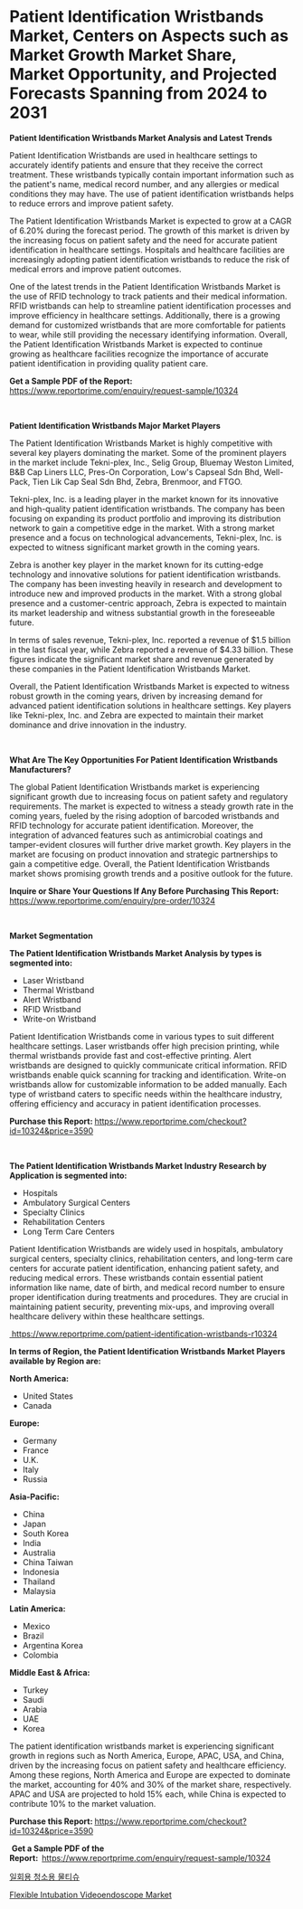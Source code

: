 <p><h1>Patient Identification Wristbands Market, Centers on Aspects such as Market Growth Market Share, Market Opportunity, and Projected Forecasts Spanning from 2024 to 2031</h1></p><p><strong>Patient Identification Wristbands Market Analysis and Latest Trends</strong></p>
<p><p>Patient Identification Wristbands are used in healthcare settings to accurately identify patients and ensure that they receive the correct treatment. These wristbands typically contain important information such as the patient's name, medical record number, and any allergies or medical conditions they may have. The use of patient identification wristbands helps to reduce errors and improve patient safety.</p><p>The Patient Identification Wristbands Market is expected to grow at a CAGR of 6.20% during the forecast period. The growth of this market is driven by the increasing focus on patient safety and the need for accurate patient identification in healthcare settings. Hospitals and healthcare facilities are increasingly adopting patient identification wristbands to reduce the risk of medical errors and improve patient outcomes.</p><p>One of the latest trends in the Patient Identification Wristbands Market is the use of RFID technology to track patients and their medical information. RFID wristbands can help to streamline patient identification processes and improve efficiency in healthcare settings. Additionally, there is a growing demand for customized wristbands that are more comfortable for patients to wear, while still providing the necessary identifying information. Overall, the Patient Identification Wristbands Market is expected to continue growing as healthcare facilities recognize the importance of accurate patient identification in providing quality patient care.</p></p>
<p><strong>Get a Sample PDF of the Report:&nbsp;</strong> <a href="https://www.reportprime.com/enquiry/request-sample/10324">https://www.reportprime.com/enquiry/request-sample/10324</a></p>
<p>&nbsp;</p>
<p><strong>Patient Identification Wristbands Major Market Players</strong></p>
<p><p>The Patient Identification Wristbands Market is highly competitive with several key players dominating the market. Some of the prominent players in the market include Tekni-plex, Inc., Selig Group, Bluemay Weston Limited, B&B Cap Liners LLC, Pres-On Corporation, Low's Capseal Sdn Bhd, Well-Pack, Tien Lik Cap Seal Sdn Bhd, Zebra, Brenmoor, and FTGO.</p><p>Tekni-plex, Inc. is a leading player in the market known for its innovative and high-quality patient identification wristbands. The company has been focusing on expanding its product portfolio and improving its distribution network to gain a competitive edge in the market. With a strong market presence and a focus on technological advancements, Tekni-plex, Inc. is expected to witness significant market growth in the coming years.</p><p>Zebra is another key player in the market known for its cutting-edge technology and innovative solutions for patient identification wristbands. The company has been investing heavily in research and development to introduce new and improved products in the market. With a strong global presence and a customer-centric approach, Zebra is expected to maintain its market leadership and witness substantial growth in the foreseeable future.</p><p>In terms of sales revenue, Tekni-plex, Inc. reported a revenue of $1.5 billion in the last fiscal year, while Zebra reported a revenue of $4.33 billion. These figures indicate the significant market share and revenue generated by these companies in the Patient Identification Wristbands Market.</p><p>Overall, the Patient Identification Wristbands Market is expected to witness robust growth in the coming years, driven by increasing demand for advanced patient identification solutions in healthcare settings. Key players like Tekni-plex, Inc. and Zebra are expected to maintain their market dominance and drive innovation in the industry.</p></p>
<p>&nbsp;</p>
<p><strong>What Are The Key Opportunities For Patient Identification Wristbands Manufacturers?</strong></p>
<p><p>The global Patient Identification Wristbands market is experiencing significant growth due to increasing focus on patient safety and regulatory requirements. The market is expected to witness a steady growth rate in the coming years, fueled by the rising adoption of barcoded wristbands and RFID technology for accurate patient identification. Moreover, the integration of advanced features such as antimicrobial coatings and tamper-evident closures will further drive market growth. Key players in the market are focusing on product innovation and strategic partnerships to gain a competitive edge. Overall, the Patient Identification Wristbands market shows promising growth trends and a positive outlook for the future.</p></p>
<p><strong>Inquire or Share Your Questions If Any Before Purchasing This Report:</strong> <a href="https://www.reportprime.com/enquiry/pre-order/10324">https://www.reportprime.com/enquiry/pre-order/10324</a></p>
<p>&nbsp;</p>
<p><strong>Market Segmentation</strong></p>
<p><strong>The Patient Identification Wristbands Market Analysis by types is segmented into:</strong></p>
<p><ul><li>Laser Wristband</li><li>Thermal Wristband</li><li>Alert Wristband</li><li>RFID Wristband</li><li>Write-on Wristband</li></ul></p>
<p><p>Patient Identification Wristbands come in various types to suit different healthcare settings. Laser wristbands offer high precision printing, while thermal wristbands provide fast and cost-effective printing. Alert wristbands are designed to quickly communicate critical information. RFID wristbands enable quick scanning for tracking and identification. Write-on wristbands allow for customizable information to be added manually. Each type of wristband caters to specific needs within the healthcare industry, offering efficiency and accuracy in patient identification processes.</p></p>
<p><strong>Purchase this Report:&nbsp;</strong><a href="https://www.reportprime.com/checkout?id=10324&price=3590">https://www.reportprime.com/checkout?id=10324&price=3590</a></p>
<p>&nbsp;</p>
<p><strong>The Patient Identification Wristbands Market Industry Research by Application is segmented into:</strong></p>
<p><ul><li>Hospitals</li><li>Ambulatory Surgical Centers</li><li>Specialty Clinics</li><li>Rehabilitation Centers</li><li>Long Term Care Centers</li></ul></p>
<p><p>Patient Identification Wristbands are widely used in hospitals, ambulatory surgical centers, specialty clinics, rehabilitation centers, and long-term care centers for accurate patient identification, enhancing patient safety, and reducing medical errors. These wristbands contain essential patient information like name, date of birth, and medical record number to ensure proper identification during treatments and procedures. They are crucial in maintaining patient security, preventing mix-ups, and improving overall healthcare delivery within these healthcare settings.</p></p>
<p><a href="https://www.reportprime.com/patient-identification-wristbands-r10324">&nbsp;https://www.reportprime.com/patient-identification-wristbands-r10324</a></p>
<p><strong>In terms of Region, the Patient Identification Wristbands Market Players available by Region are:</strong></p>
<p>
    <p> <strong> North America: </strong>
        <ul>
            <li>United States</li>
            <li>Canada</li>
        </ul>
        </p> 
    <p> <strong> Europe: </strong>
        <ul>
            <li>Germany</li>
            <li>France</li>
            <li>U.K.</li>
            <li>Italy</li>
            <li>Russia</li>
        </ul>
        </p> 
    <p> <strong> Asia-Pacific: </strong>
        <ul>
            <li>China</li>
            <li>Japan</li>
            <li>South Korea</li>
            <li>India</li>
            <li>Australia</li>
            <li>China Taiwan</li>
            <li>Indonesia</li>
            <li>Thailand</li>
            <li>Malaysia</li>
        </ul>
        </p> 
    <p> <strong> Latin America: </strong>
        <ul>
            <li>Mexico</li>
            <li>Brazil</li>
            <li>Argentina Korea</li>
            <li>Colombia</li>
        </ul>
        </p> 
    <p> <strong> Middle East & Africa: </strong>
        <ul>
            <li>Turkey</li>
            <li>Saudi</li>
            <li>Arabia</li>
            <li>UAE</li>
            <li>Korea</li>
        </ul>
    </p>
    </p>
<p><p>The patient identification wristbands market is experiencing significant growth in regions such as North America, Europe, APAC, USA, and China, driven by the increasing focus on patient safety and healthcare efficiency. Among these regions, North America and Europe are expected to dominate the market, accounting for 40% and 30% of the market share, respectively. APAC and USA are projected to hold 15% each, while China is expected to contribute 10% to the market valuation.</p></p>
<p><strong>Purchase this Report: </strong><a href="https://www.reportprime.com/checkout?id=10324&price=3590">https://www.reportprime.com/checkout?id=10324&price=3590</a></p>
<p>&nbsp;<strong>Get a Sample PDF of the Report:&nbsp;&nbsp;</strong><a href="https://www.reportprime.com/enquiry/request-sample/10324">https://www.reportprime.com/enquiry/request-sample/10324</a></p>
<p><strong></strong></p>
<p><p><a href="https://github.com/jntpkh496620/Market-Research-Report-List-1/blob/main/675554421806.md">일회용 청소용 물티슈</a></p><p><a href="https://github.com/NorbertYates/Market-Research-Report-List-4/blob/main/flexible-intubation-videoendoscope-market.md">Flexible Intubation Videoendoscope Market</a></p></p>